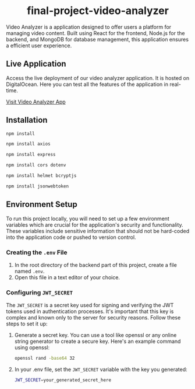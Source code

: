 <h1 align="center">final-project-video-analyzer</h1>
Video Analyzer is a  application designed to offer users a platform for managing video content. Built using React for the frontend, Node.js for the backend, and MongoDB for database management, this application ensures a efficient user experience.


## Live Application

Access the live deployment of our video analyzer application. It is hosted on DigitalOcean. Here you can test all the features of the application in real-time.

[Visit Video Analyzer App](https://octopus-app-vrerg.ondigitalocean.app/)

## Installation

```bash
npm install
```
```bash
npm install axios
```
```bash
npm install express
```
```bash
npm install cors dotenv
```
```bash
npm install helmet bcryptjs
```
```bash
npm install jsonwebtoken
```

## Environment Setup

To run this project locally, you will need to set up a few environment variables which are crucial for the application's security and functionality. These variables include sensitive information that should not be hard-coded into the application code or pushed to version control.

### Creating the `.env` File

1. In the root directory of the backend part of this project, create a file named `.env`.
2. Open this file in a text editor of your choice.

### Configuring `JWT_SECRET`

The `JWT_SECRET` is a secret key used for signing and verifying the JWT tokens used in authentication processes. It's important that this key is complex and known only to the server for security reasons. Follow these steps to set it up:

1. Generate a secret key. You can use a tool like openssl or any online string generator to create a secure key. Here's an example command using openssl:
   ```bash
   openssl rand -base64 32
   ```
2. In your .env file, set the `JWT_SECRET`  variable with the key you generated:
   ```bash
   JWT_SECRET=your_generated_secret_here
   ```
   
